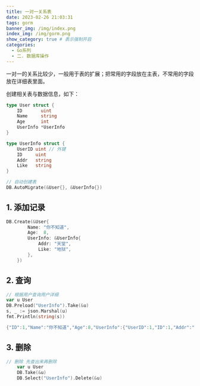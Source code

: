 ```yaml
---
title: 一对一关系表
date: 2023-02-26 21:03:31
tags: gorm
banner_img: /img/index.png
index_img: /img/gorm.png
show_category: true # 表示强制开启
categories:
  - Go系列
  - 二. 数据库操作 
---
```

一对一的关系比较少，一般用于表的扩展；把常用的字段放在主表，不常用的字段放在详细表里面。

创建相关表与数据信息，如下：

```go
type User struct {
	ID       uint
	Name     string
	Age      int
	UserInfo *UserInfo
}

type UserInfo struct {
	UserID uint // 外键
	ID     uint
	Addr   string
	Like   string
}

// 自动创建表
DB.AutoMigrate(&User{}, &UserInfo{})
```

## 1. 添加记录

```go
DB.Create(&User{
		Name: "你不知道",
		Age:  8,
		UserInfo: &UserInfo{
			Addr: "天堂",
			Like: "地狱",
		},
	})
```

## 2. 查询

```go
// 根据用户查询用户详细
var u User
DB.Preload("UserInfo").Take(&u)
s, _ := json.Marshal(u)
fmt.Println(string(s))

{"ID":1,"Name":"你不知道","Age":8,"UserInfo":{"UserID":1,"ID":1,"Addr":"天堂","Like":"地狱"}}
```

## 3. 删除

```go
// 删除 先查出来再删除
	var u User
	DB.Take(&u)
	DB.Select("UserInfo").Delete(&u)
```